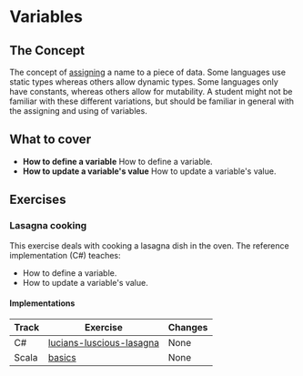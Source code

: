 # Variables

## The Concept

The concept of [assigning][concept-assignment] a name to a piece of data. Some languages use static types whereas others allow dynamic types. Some languages only have constants, whereas others allow for mutability. A student might not be familiar with these different variations, but should be familiar in general with the assigning and using of variables.

## What to cover

- **How to define a variable** How to define a variable.
- **How to update a variable's value** How to update a variable's value.

## Exercises

### Lasagna cooking

This exercise deals with cooking a lasagna dish in the oven. The reference implementation (C#) teaches:

- How to define a variable.
- How to update a variable's value.

#### Implementations

| Track | Exercise                                          | Changes |
| ----- | ------------------------------------------------- | ------- |
| C#    | [lucians-luscious-lasagna][implementation-csharp] | None    |
| Scala | [basics][implementation-scala]                    | None    |

[implementation-csharp]: ../../languages/csharp/exercises/concept/lucians-luscious-lasagna/.docs/introduction.md
[implementation-scala]: ../../languages/scala/exercises/concept/basics/.docs/introduction.md
[concept-assignment]: ./assignment.md
